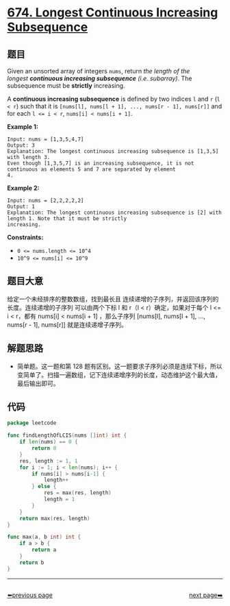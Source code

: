 # [674. Longest Continuous Increasing Subsequence](https://leetcode.com/problems/longest-continuous-increasing-subsequence/)


## 题目

Given an unsorted array of integers `nums`, return *the length of the longest **continuous increasing subsequence** (i.e. subarray)*. The subsequence must be **strictly** increasing.

A **continuous increasing subsequence** is defined by two indices `l` and `r` (`l < r`) such that it is `[nums[l], nums[l + 1], ..., nums[r - 1], nums[r]]` and for each `l <= i < r`, `nums[i] < nums[i + 1]`.

**Example 1:**

```
Input: nums = [1,3,5,4,7]
Output: 3
Explanation: The longest continuous increasing subsequence is [1,3,5] with length 3.
Even though [1,3,5,7] is an increasing subsequence, it is not continuous as elements 5 and 7 are separated by element
4.
```

**Example 2:**

```
Input: nums = [2,2,2,2,2]
Output: 1
Explanation: The longest continuous increasing subsequence is [2] with length 1. Note that it must be strictly
increasing.
```

**Constraints:**

- `0 <= nums.length <= 10^4`
- `10^9 <= nums[i] <= 10^9`

## 题目大意

给定一个未经排序的整数数组，找到最长且 连续递增的子序列，并返回该序列的长度。连续递增的子序列 可以由两个下标 l 和 r（l < r）确定，如果对于每个 l <= i < r，都有 nums[i] < nums[i + 1] ，那么子序列 [nums[l], nums[l + 1], ..., nums[r - 1], nums[r]] 就是连续递增子序列。

## 解题思路

- 简单题。这一题和第 128 题有区别。这一题要求子序列必须是连续下标，所以变简单了。扫描一遍数组，记下连续递增序列的长度，动态维护这个最大值，最后输出即可。

## 代码

```go
package leetcode

func findLengthOfLCIS(nums []int) int {
	if len(nums) == 0 {
		return 0
	}
	res, length := 1, 1
	for i := 1; i < len(nums); i++ {
		if nums[i] > nums[i-1] {
			length++
		} else {
			res = max(res, length)
			length = 1
		}
	}
	return max(res, length)
}

func max(a, b int) int {
	if a > b {
		return a
	}
	return b
}
```



----------------------------------------------
<div style="display: flex;justify-content: space-between;align-items: center;">
<p><a href="https://books.halfrost.com/leetcode/ChapterFour/0600~0699/0669.Trim-a-Binary-Search-Tree/">⬅️previous page</a></p>
<p><a href="https://books.halfrost.com/leetcode/ChapterFour/0600~0699/0676.Implement-Magic-Dictionary/">next page➡️</a></p>
</div>
